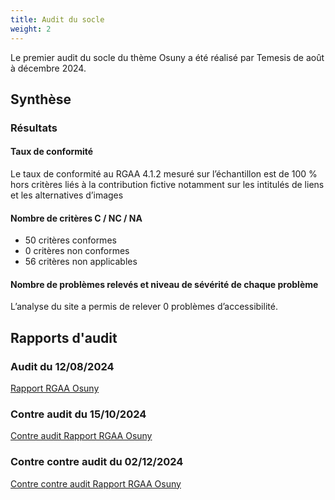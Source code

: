 ```yaml
---
title: Audit du socle
weight: 2
---
```


Le premier audit du socle du thème Osuny a été réalisé par Temesis de août à décembre 2024.

## Synthèse

### Résultats

#### Taux de conformité

Le taux de conformité au RGAA 4.1.2 mesuré sur l’échantillon est de 100 % hors critères liés à
la contribution fictive notamment sur les intitulés de liens et les alternatives d’images

#### Nombre de critères C / NC / NA

- 50 critères conformes
- 0 critères non conformes
- 56 critères non applicables

#### Nombre de problèmes relevés et niveau de sévérité de chaque problème

L’analyse du site a permis de relever 0 problèmes d’accessibilité.


## Rapports d'audit

### Audit du 12/08/2024

[Rapport RGAA Osuny](Rapport-RGAA-Osuny-20240802.docx.pdf)

### Contre audit du 15/10/2024

[Contre audit Rapport RGAA Osuny](Contre-audit-Rapport-RGAA-Osuny-20241011.docx.pdf)

### Contre contre audit du 02/12/2024

[Contre contre audit Rapport RGAA Osuny](Contre-Contre-audit-Rapport-RGAA-Osuny-20241202.pdf)
